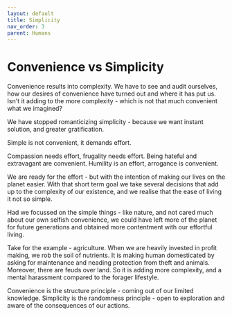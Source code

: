```yaml
---
layout: default
title: Simplicity
nav_order: 3
parent: Humans
---
```


# Convenience vs Simplicity

Convenience results into complexity. We have to see and audit ourselves, how our desires of convenience have turned out and where it has put us. Isn't it adding to the more complexity - which is not that much convenient what we imagined?

We have stopped romanticizing simplicity - because we want instant solution, and greater gratification.

Simple is not convenient, it demands effort.

Compassion needs effort, frugality needs effort. Being hateful and extravagant are convenient.
Humility is an effort, arrogance is convenient.

We are ready for the effort - but with the intention of making our lives on the planet easier. With that short term goal we take several decisions that add up to the complexity of our existence, and we realise that the ease of living it not so simple. 

Had we focussed on the simple things - like nature, and not cared much about our own selfish convenience, we could have left more of the planet for future generations and obtained more contentment with our effortful living. 

Take for the example - agriculture. When we are heavily invested in profit making, we rob the soil of nutrients. It is making human domesticated by asking for maintenance and neading protection from theft and animals. Moreover, there are feuds over land. So it is adding more complexity, and a mental harassment compared to the forager lifestyle.

Convenience is the structure principle - coming out of our limited knowledge. Simplicity is the randomness principle - open to exploration and aware of the consequences of our actions.

